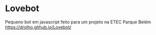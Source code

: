 # Lovebot
Pequeno bot em javascript feito para um projeto na ETEC Parque Belém<br>
https://drolho.github.io/Lovebot/
